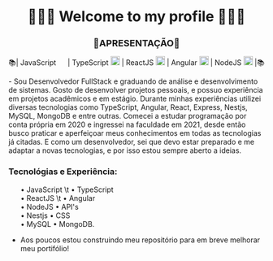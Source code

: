 <h1 align="center">👨🏼‍💻 Welcome to my profile 👨🏼‍💻</h1>
 <h2 align="center" style="font-size: 18px">📌APRESENTAÇÃO📌</h2>
<p align="center"> 
         📚| JavaScript <img src="https://cdn.jsdelivr.net/gh/devicons/devicon/icons/javascript/javascript-original.svg" width="15" height="15"/>
           | TypeScript <img src="https://cdn.jsdelivr.net/gh/devicons/devicon/icons/typescript/typescript-original.svg" width="18" height="18" />
           | ReactJS <img src="https://cdn.jsdelivr.net/gh/devicons/devicon/icons/react/react-original.svg" width="18" height="18" /> 
           | Angular <img src="https://cdn.jsdelivr.net/gh/devicons/devicon/icons/angularjs/angularjs-original.svg" width="18" height="18" />
           | NodeJS <img src="https://cdn.jsdelivr.net/gh/devicons/devicon/icons/nodejs/nodejs-original.svg" width="18" height="18" /> 
           |📚
</p>
<p justify="center">
 - Sou Desenvolvedor FullStack e graduando de análise e desenvolvimento de sistemas. Gosto de desenvolver projetos pessoais, e possuo experiência em projetos acadêmicos e em estágio. Durante minhas experiências utilizei diversas tecnologias como TypeScript, Angular, React, Express, Nestjs, MySQL, MongoDB e entre outras. Comecei a estudar programação por conta própria em 2020 e ingressei na faculdade em 2021, desde então busco praticar e aperfeiçoar meus conhecimentos em todas as tecnologias já citadas. E como um desenvolvedor, sei que devo estar preparado e me adaptar a novas tecnologias, e por isso estou sempre aberto a ideias.
</p>
 <h3>Tecnológias e Experiência:</h3>
 
<ul>
       • JavaScript \t       • TypeScript<br>
       • ReactJS    \t      • Angular<br>
       • NodeJS           • API's<br>
       • Nestjs           • CSS<br>
       • MySQL            • MongoDB.<br>
</ul>
  
 - Aos poucos estou construindo meu repositório para em breve melhorar meu portifólio!
<br>


